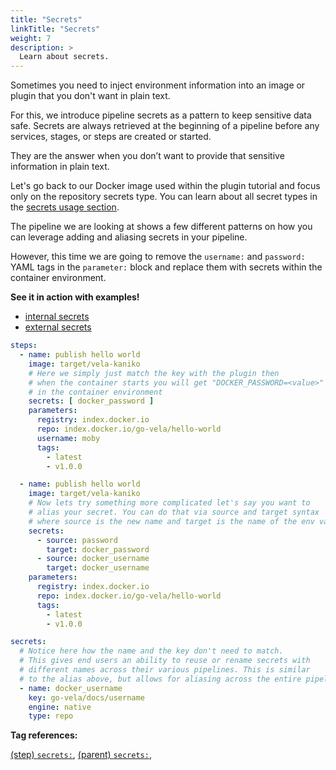 ```yaml
---
title: "Secrets"
linkTitle: "Secrets"
weight: 7
description: >
  Learn about secrets.
---
```


Sometimes you need to inject environment information into an image or plugin that you don't want in plain text.

For this, we introduce pipeline secrets as a pattern to keep sensitive data safe. Secrets are always retrieved at the beginning of a pipeline before any services, stages, or steps are created or started.

They are the answer when you don’t want to provide that sensitive information in plain text.

Let's go back to our Docker image used within the plugin tutorial and focus only on the repository secrets type. You can learn about all secret types in the [secrets usage section](/docs/usage/secrets/).

The pipeline we are looking at shows a few different patterns on how you can leverage adding and aliasing secrets in your pipeline.

However, this time we are going to remove the `username:` and `password:` YAML tags in the `parameter:` block and replace them with secrets within the container environment.

**See it in action with examples!**

* [internal secrets](/docs/usage/examples/secrets_internal/)
* [external secrets](/docs/usage/examples/secrets_external/)

<!-- section break -->

```yaml
steps:
  - name: publish hello world
    image: target/vela-kaniko
    # Here we simply just match the key with the plugin then
    # when the container starts you will get "DOCKER_PASSWORD=<value>"
    # in the container environment
    secrets: [ docker_password ]
    parameters:
      registry: index.docker.io
      repo: index.docker.io/go-vela/hello-world
      username: moby
      tags:
        - latest
        - v1.0.0

  - name: publish hello world
    image: target/vela-kaniko
    # Now lets try something more complicated let's say you want to
    # alias your secret. You can do that via source and target syntax
    # where source is the new name and target is the name of the env var.
    secrets:
      - source: password
        target: docker_password
      - source: docker_username
        target: docker_username
    parameters:
      registry: index.docker.io
      repo: index.docker.io/go-vela/hello-world
      tags:
        - latest
        - v1.0.0

secrets:
  # Notice here how the name and the key don't need to match.
  # This gives end users an ability to reuse or rename secrets with
  # different names across their various pipelines. This is similar
  # to the alias above, but allows for aliasing across the entire pipeline.
  - name: docker_username
    key: go-vela/docs/username
    engine: native
    type: repo
```

<!-- section break -->

**Tag references:**

[(step) `secrets:`](/docs/reference/yaml/steps/#the-secrets-tag), [(parent)  `secrets:`](/docs/reference/yaml/secrets),
